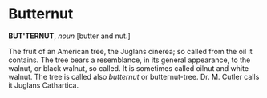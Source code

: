 # Butternut

**BUT'TERNUT**, _noun_ \[butter and nut.\]

The fruit of an American tree, the Juglans cinerea; so called from the oil it contains. The tree bears a resemblance, in its general appearance, to the walnut, or black walnut, so called. It is sometimes called oilnut and white walnut. The tree is called also _butternut_ or butternut-tree. Dr. M. Cutler calls it Juglans Cathartica.